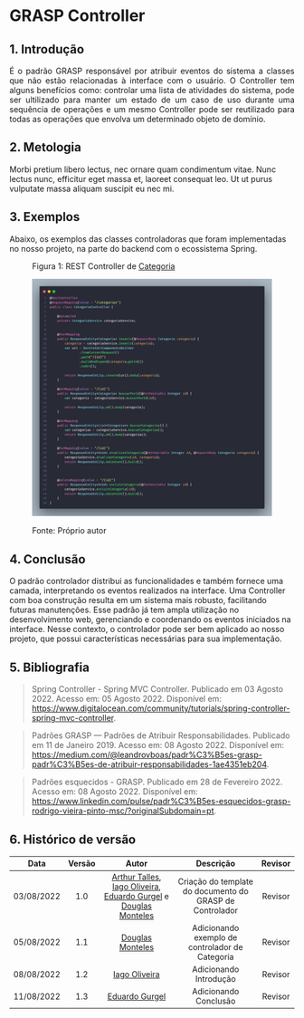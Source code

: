 # GRASP Controller

## 1. Introdução

<p align="justify">É o padrão GRASP responsável por atribuir eventos do sistema a classes que não estão relacionadas à interface com o usuário. O Controller tem alguns benefícios como: controlar uma lista  de atividades do sistema, pode ser ultilizado para manter um estado de um caso de uso durante uma sequência de operações e um mesmo Controller pode ser reutilizado para todas as operações que envolva um determinado objeto de domínio.
</p>

## 2. Metologia
Morbi pretium libero lectus, 
nec ornare quam condimentum vitae. Nunc lectus nunc, efficitur eget massa et, laoreet consequat leo. Ut ut purus vulputate massa aliquam suscipit eu nec mi.

## 3. Exemplos
Abaixo, os exemplos das classes controladoras que foram implementadas no nosso projeto, na parte do backend com o ecossistema Spring.

<figure>
  <figcaption>
    Figura 1: REST Controller de 
    <a href="https://github.com/UnBArqDsw2022-1/2022.1_G3_Bazar_Backend/blob/main/src/main/java/com/fga/bazar/controllers/CategoriaController.java" target="_blank">Categoria</a>
  </figcaption>

  ![Controller de Categoria](../img/grasp/ex-controller-1.png)

  <figcaption>Fonte: Próprio autor</figcaption>
</figure>

## 4. Conclusão
O padrão controlador distribui as funcionalidades e também fornece uma camada, interpretando os eventos realizados na interface. Uma Controller com boa construção resulta em um sistema mais robusto, facilitando futuras manutenções. Esse padrão já tem ampla utilização no desenvolvimento web, gerenciando e coordenando os eventos iniciados na interface. Nesse contexto, o controlador pode ser bem aplicado ao nosso projeto, que possui características necessárias para sua implementação.

## 5. Bibliografia

> Spring Controller - Spring MVC Controller. Publicado em 03 Agosto 2022. Acesso em: 05 Agosto 2022. Disponível em: <https://www.digitalocean.com/community/tutorials/spring-controller-spring-mvc-controller>.

> Padrões GRASP — Padrões de Atribuir Responsabilidades. Publicado em 11 de Janeiro 2019. Acesso em: 08 Agosto 2022. Disponível em: <https://medium.com/@leandrovboas/padr%C3%B5es-grasp-padr%C3%B5es-de-atribuir-responsabilidades-1ae4351eb204>.

> Padrões esquecidos - GRASP. Publicado em 28 de Fevereiro 2022. Acesso em: 08 Agosto 2022. Disponível em: <https://www.linkedin.com/pulse/padr%C3%B5es-esquecidos-grasp-rodrigo-vieira-pinto-msc/?originalSubdomain=pt>.


## 6. Histórico de versão
| Data | Versão | Autor | Descrição | Revisor |
| :-: | :-: | :-: | :-: | :-: |
| 03/08/2022 | 1.0 | [Arthur Talles](https://github.com/art1505), [Iago Oliveira](https://github.com/iagoomr), [Eduardo Gurgel](https://github.com/EduardoGurgel) e [Douglas Monteles](https://github.com/DouglasMonteles) | Criação do template do documento do GRASP de Controlador | Revisor |
| 05/08/2022 | 1.1 | [Douglas Monteles](https://github.com/DouglasMonteles) | Adicionando exemplo de controlador de Categoria | Revisor |
| 08/08/2022 | 1.2 | [Iago Oliveira](https://github.com/iagoomr) | Adicionando Introdução | Revisor |
| 11/08/2022 | 1.3 | [Eduardo Gurgel](https://github.com/EduardoGurgel) | Adicionando Conclusão | Revisor |
